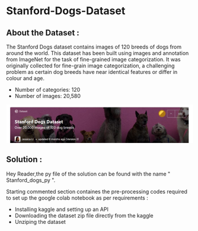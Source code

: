 # Stanford-Dogs-Dataset
## About the Dataset :
The Stanford Dogs dataset contains images of 120 breeds of dogs from around the world. This dataset has been built using images and annotation from ImageNet for the task of fine-grained image categorization. It was originally collected for fine-grain image categorization, a challenging problem as certain dog breeds have near identical features or differ in colour and age.

- Number of categories: 120 
- Number of images: 20,580

![](Images/Kaggle.JPG)

## Solution :
Hey Reader,the py file of the solution can be found with the name " Stanford_dogs_py ".

Starting commented section containes the pre-processing codes required to set up the google colab notebook as per requirements :
- Installing kaggle and setting up an API 
- Downloading the dataset zip file directly from the kaggle
- Unziping the dataset 
